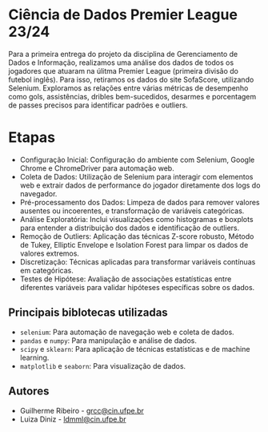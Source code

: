 # Ciência de Dados Premier League 23/24

Para a primeira entrega do projeto da disciplina de Gerenciamento de Dados e Informação, realizamos uma análise dos dados de todos os jogadores que atuaram na úlitma Premier League (primeira divisão do futebol inglês).
Para isso, retiramos os dados do site SofaScore, utilizando Selenium. 
Exploramos as relações entre várias métricas de desempenho como gols, assistências, dribles bem-sucedidos, desarmes e porcentagem de passes precisos para identificar padrões e outliers.

# Etapas
- Configuração Inicial: Configuração do ambiente com Selenium, Google Chrome e ChromeDriver para automação web.
- Coleta de Dados: Utilização de Selenium para interagir com elementos web e extrair dados de performance do jogador diretamente dos logs do navegador.
- Pré-processamento dos Dados: Limpeza de dados para remover valores ausentes ou incoerentes, e transformação de variáveis categóricas.
- Análise Exploratória: Inclui visualizações como histogramas e boxplots para entender a distribuição dos dados e identificação de outliers.
- Remoção de Outliers: Aplicação das técnicas Z-score robusto, Método de Tukey, Elliptic Envelope e  Isolation Forest para limpar os dados de valores extremos.
- Discretização: Técnicas aplicadas para transformar variáveis contínuas em categóricas.
- Testes de Hipótese: Avaliação de associações estatísticas entre diferentes variáveis para validar hipóteses específicas sobre os dados.

## Principais biblotecas utilizadas

- `selenium`: Para automação de navegação web e coleta de dados.
- `pandas` e `numpy`: Para manipulação e análise de dados.
- `scipy` e `sklearn`: Para aplicação de técnicas estatísticas e de machine learning.
- `matplotlib` e `seaborn`: Para visualização de dados.

## Autores

- Guilherme Ribeiro - grcc@cin.ufpe.br
- Luiza Diniz - ldmml@cin.ufpe.br
